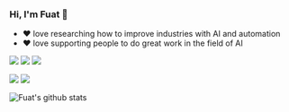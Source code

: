 ### Hi, I'm Fuat 👋

- ❤ love researching how to improve industries with AI and automation
- ❤ love supporting people to do great work in the field of AI

[![](https://img.shields.io/badge/linkedin-%230077B5.svg?&style=for-the-badge&logo=linkedin&logoColor=white)](https://www.linkedin.com/in/fuatbeser/)
[![](https://img.shields.io/badge/medium-%2312100E.svg?&style=for-the-badge&logo=medium&logoColor=white)](https://medium.com/@fu4t)
[![](https://img.shields.io/badge/instagram-%23E4405F.svg?&style=for-the-badge&logo=instagram&logoColor=white)](https://instagram.com/fuat_ai)

[![](https://img.shields.io/twitter/follow/fuatbeser?style=social)](https://www.twitter.com/fuatbeser)
[![](https://img.shields.io/github/followers/fuatbeser?style=social)](https://www.github.com/fuatbeser)

![Fuat's github stats](https://github-readme-stats.vercel.app/api?username=fuatbeser)
  

